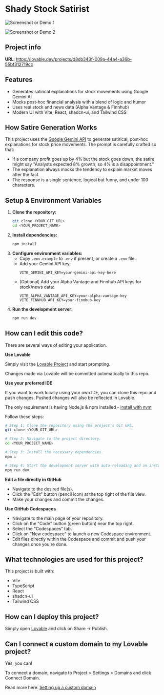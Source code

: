# Shady Stock Satirist

<!-- IMAGE PLACEHOLDER 1 -->

![Screenshot or Demo 1](./images/demo1.png)

<!-- IMAGE PLACEHOLDER 2 -->

![Screenshot or Demo 2](./images/demo2.png)

## Project info

**URL**: https://lovable.dev/projects/d8db343f-009a-44a4-a36b-55bf312719cc

## Features

- Generates satirical explanations for stock movements using Google Gemini AI
- Mocks post-hoc financial analysis with a blend of logic and humor
- Uses real stock and news data (Alpha Vantage & Finnhub)
- Modern UI with Vite, React, shadcn-ui, and Tailwind CSS

## How Satire Generation Works

This project uses the [Google Gemini API](https://ai.google.dev/) to generate satirical, post-hoc explanations for stock price movements. The prompt is carefully crafted so that:

- If a company profit goes up by 4% but the stock goes down, the satire might say "Analysts expected 8% growth, so 4% is a disappointment."
- The explanation always mocks the tendency to explain market moves after the fact.
- The response is a single sentence, logical but funny, and under 100 characters.

## Setup & Environment Variables

1. **Clone the repository:**
   ```sh
   git clone <YOUR_GIT_URL>
   cd <YOUR_PROJECT_NAME>
   ```
2. **Install dependencies:**
   ```sh
   npm install
   ```
3. **Configure environment variables:**
   - Copy `.env.example` to `.env` if present, or create a `.env` file.
   - Add your Gemini API key:
     ```env
     VITE_GEMINI_API_KEY=your-gemini-api-key-here
     ```
   - (Optional) Add your Alpha Vantage and Finnhub API keys for stock/news data:
     ```env
     VITE_ALPHA_VANTAGE_API_KEY=your-alpha-vantage-key
     VITE_FINNHUB_API_KEY=your-finnhub-key
     ```
4. **Run the development server:**
   ```sh
   npm run dev
   ```

## How can I edit this code?

There are several ways of editing your application.

**Use Lovable**

Simply visit the [Lovable Project](https://lovable.dev/projects/d8db343f-009a-44a4-a36b-55bf312719cc) and start prompting.

Changes made via Lovable will be committed automatically to this repo.

**Use your preferred IDE**

If you want to work locally using your own IDE, you can clone this repo and push changes. Pushed changes will also be reflected in Lovable.

The only requirement is having Node.js & npm installed - [install with nvm](https://github.com/nvm-sh/nvm#installing-and-updating)

Follow these steps:

```sh
# Step 1: Clone the repository using the project's Git URL.
git clone <YOUR_GIT_URL>

# Step 2: Navigate to the project directory.
cd <YOUR_PROJECT_NAME>

# Step 3: Install the necessary dependencies.
npm i

# Step 4: Start the development server with auto-reloading and an instant preview.
npm run dev
```

**Edit a file directly in GitHub**

- Navigate to the desired file(s).
- Click the "Edit" button (pencil icon) at the top right of the file view.
- Make your changes and commit the changes.

**Use GitHub Codespaces**

- Navigate to the main page of your repository.
- Click on the "Code" button (green button) near the top right.
- Select the "Codespaces" tab.
- Click on "New codespace" to launch a new Codespace environment.
- Edit files directly within the Codespace and commit and push your changes once you're done.

## What technologies are used for this project?

This project is built with:

- Vite
- TypeScript
- React
- shadcn-ui
- Tailwind CSS

## How can I deploy this project?

Simply open [Lovable](https://lovable.dev/projects/d8db343f-009a-44a4-a36b-55bf312719cc) and click on Share -> Publish.

## Can I connect a custom domain to my Lovable project?

Yes, you can!

To connect a domain, navigate to Project > Settings > Domains and click Connect Domain.

Read more here: [Setting up a custom domain](https://docs.lovable.dev/tips-tricks/custom-domain#step-by-step-guide)
